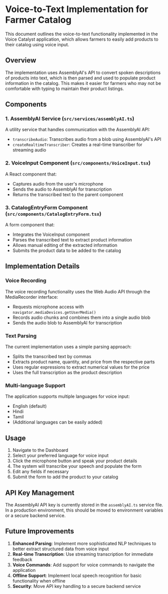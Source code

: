 # Voice-to-Text Implementation for Farmer Catalog

This document outlines the voice-to-text functionality implemented in the Voice Catalyst application, which allows farmers to easily add products to their catalog using voice input.

## Overview

The implementation uses AssemblyAI's API to convert spoken descriptions of products into text, which is then parsed and used to populate product information in the catalog. This makes it easier for farmers who may not be comfortable with typing to maintain their product listings.

## Components

### 1. AssemblyAI Service (`src/services/assemblyAI.ts`)

A utility service that handles communication with the AssemblyAI API:

- `transcribeAudio`: Transcribes audio from a blob using AssemblyAI's API
- `createRealtimeTranscriber`: Creates a real-time transcriber for streaming audio

### 2. VoiceInput Component (`src/components/VoiceInput.tsx`)

A React component that:
- Captures audio from the user's microphone
- Sends the audio to AssemblyAI for transcription
- Returns the transcribed text to the parent component

### 3. CatalogEntryForm Component (`src/components/CatalogEntryForm.tsx`)

A form component that:
- Integrates the VoiceInput component
- Parses the transcribed text to extract product information
- Allows manual editing of the extracted information
- Submits the product data to be added to the catalog

## Implementation Details

### Voice Recording

The voice recording functionality uses the Web Audio API through the MediaRecorder interface:
- Requests microphone access with `navigator.mediaDevices.getUserMedia()`
- Records audio chunks and combines them into a single audio blob
- Sends the audio blob to AssemblyAI for transcription

### Text Parsing

The current implementation uses a simple parsing approach:
- Splits the transcribed text by commas
- Extracts product name, quantity, and price from the respective parts
- Uses regular expressions to extract numerical values for the price
- Uses the full transcription as the product description

### Multi-language Support

The application supports multiple languages for voice input:
- English (default)
- Hindi
- Tamil
- (Additional languages can be easily added)

## Usage

1. Navigate to the Dashboard
2. Select your preferred language for voice input
3. Click the microphone button and speak your product details
4. The system will transcribe your speech and populate the form
5. Edit any fields if necessary
6. Submit the form to add the product to your catalog

## API Key Management

The AssemblyAI API key is currently stored in the `assemblyAI.ts` service file. In a production environment, this should be moved to environment variables or a secure backend service.

## Future Improvements

1. **Enhanced Parsing**: Implement more sophisticated NLP techniques to better extract structured data from voice input
2. **Real-time Transcription**: Use streaming transcription for immediate feedback
3. **Voice Commands**: Add support for voice commands to navigate the application
4. **Offline Support**: Implement local speech recognition for basic functionality when offline
5. **Security**: Move API key handling to a secure backend service 